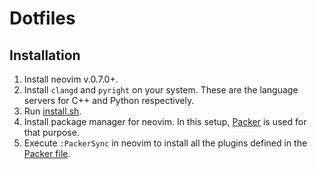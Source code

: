 # Dotfiles

## Installation

1. Install neovim v.0.7.0+.
1. Install `clangd` and `pyright` on your system. These are the language servers for C++ and Python respectively.
1. Run [install.sh](/install.sh).
1. Install package manager for neovim. In this setup, [Packer](https://github.com/wbthomason/packer.nvim#quickstart) is used for that purpose.
1. Execute `:PackerSync` in neovim to install all the plugins defined in the [Packer file](/nvim/lua/core/packer.lua).
